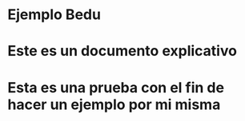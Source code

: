 # Ejemplo Bedu
# Este es un documento explicativo
# Esta es una prueba con el fin de hacer un ejemplo por mi misma
